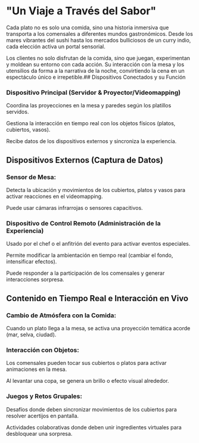# "Un Viaje a Través del Sabor"

Cada plato no es solo una comida, sino una historia inmersiva que transporta a los comensales a diferentes mundos gastronómicos. Desde los mares vibrantes del sushi hasta los mercados bulliciosos de un curry indio, cada elección activa un portal sensorial.

Los clientes no solo disfrutan de la comida, sino que juegan, experimentan y moldean su entorno con cada acción. Su interacción con la mesa y los utensilios da forma a la narrativa de la noche, convirtiendo la cena en un espectáculo único e irrepetible.## Dispositivos Conectados y su Función

### Dispositivo Principal (Servidor & Proyector/Videomapping)

Coordina las proyecciones en la mesa y paredes según los platillos servidos.

Gestiona la interacción en tiempo real con los objetos físicos (platos, cubiertos, vasos).

Recibe datos de los dispositivos externos y sincroniza la experiencia.

## Dispositivos Externos (Captura de Datos)

### Sensor de Mesa:

Detecta la ubicación y movimientos de los cubiertos, platos y vasos para activar reacciones en el videomapping.

Puede usar cámaras infrarrojas o sensores capacitivos.

### Dispositivo de Control Remoto (Administración de la Experiencia)

Usado por el chef o el anfitrión del evento para activar eventos especiales.

Permite modificar la ambientación en tiempo real (cambiar el fondo, intensificar efectos).

Puede responder a la participación de los comensales y generar interacciones sorpresa.

## Contenido en Tiempo Real e Interacción en Vivo

### Cambio de Atmósfera con la Comida:

Cuando un plato llega a la mesa, se activa una proyección temática acorde (mar, selva, ciudad).

### Interacción con Objetos:

Los comensales pueden tocar sus cubiertos o platos para activar animaciones en la mesa.

Al levantar una copa, se genera un brillo o efecto visual alrededor.

### Juegos y Retos Grupales:

Desafíos donde deben sincronizar movimientos de los cubiertos para resolver acertijos en pantalla.

Actividades colaborativas donde deben unir ingredientes virtuales para desbloquear una sorpresa.
